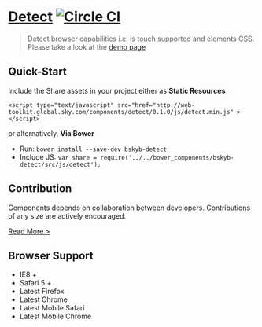 [Detect](http://skyglobal.github.io/detect/) [![Circle CI](https://circleci.com/gh/skyglobal/detect/tree/master.svg?style=svg)](https://circleci.com/gh/skyglobal/detect/tree/master)
========================

> Detect browser capabilities i.e. is touch supported and elements CSS. Please take a look at the [demo page](http://skyglobal.github.io/detect/)


## Quick-Start

Include the Share assets in your project either as **Static Resources**

```
<script type="text/javascript" src="href="http://web-toolkit.global.sky.com/components/detect/0.1.0/js/detect.min.js" ></script>
```

or alternatively, **Via Bower**

 * Run: `bower install --save-dev bskyb-detect`
 * Include JS: `var share = require('../../bower_components/bskyb-detect/src/js/detect');`


## Contribution

Components depends on collaboration between developers. Contributions of any size are actively encouraged.

[Read More >](CONTRIBUTING.md)

## Browser Support

 * IE8 +
 * Safari 5 +
 * Latest Firefox
 * Latest Chrome
 * Latest Mobile Safari
 * Latest Mobile Chrome
